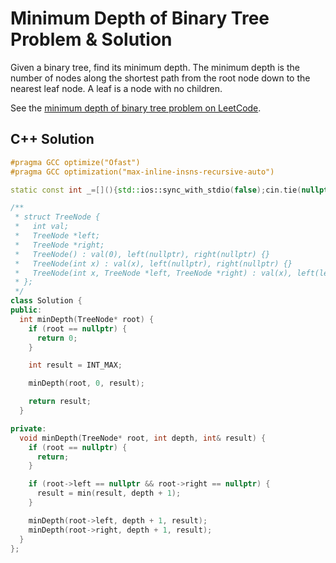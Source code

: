 # Minimum Depth of Binary Tree Problem & Solution

Given a binary tree, find its minimum depth.
The minimum depth is the number of nodes along the shortest path from the root node down to the nearest leaf node.
A leaf is a node with no children.

See the [minimum depth of binary tree problem on LeetCode](https://leetcode.com/problems/minimum-depth-of-binary-tree).

## C++ Solution

```cpp
#pragma GCC optimize("Ofast")
#pragma GCC optimization("max-inline-insns-recursive-auto")

static const int _=[](){std::ios::sync_with_stdio(false);cin.tie(nullptr);cout.tie(nullptr);return 0;}();

/**
 * struct TreeNode {
 *   int val;
 *   TreeNode *left;
 *   TreeNode *right;
 *   TreeNode() : val(0), left(nullptr), right(nullptr) {}
 *   TreeNode(int x) : val(x), left(nullptr), right(nullptr) {}
 *   TreeNode(int x, TreeNode *left, TreeNode *right) : val(x), left(left), right(right) {}
 * };
 */
class Solution {
public:
  int minDepth(TreeNode* root) {
    if (root == nullptr) {
      return 0;
    }

    int result = INT_MAX;

    minDepth(root, 0, result);

    return result;
  }

private:
  void minDepth(TreeNode* root, int depth, int& result) {
    if (root == nullptr) {
      return;
    }

    if (root->left == nullptr && root->right == nullptr) {
      result = min(result, depth + 1);
    }

    minDepth(root->left, depth + 1, result);
    minDepth(root->right, depth + 1, result);
  }
};
```
